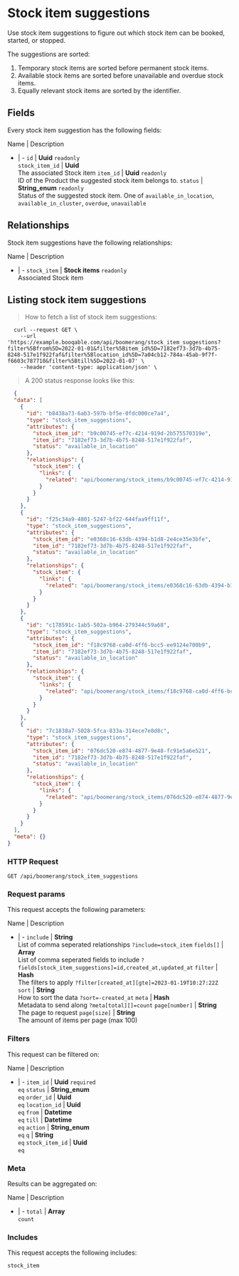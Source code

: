 # Stock item suggestions

Use stock item suggestions to figure out which stock item can be booked,
started, or stopped.

The suggestions are sorted:
  1. Temporary stock items are sorted before permanent stock items.
  2. Available stock items are sorted before unavailable and overdue stock items.
  3. Equally relevant stock items are sorted by the identifier.

## Fields
Every stock item suggestion has the following fields:

Name | Description
- | -
`id` | **Uuid** `readonly`<br>
`stock_item_id` | **Uuid** <br>The associated Stock item
`item_id` | **Uuid** `readonly`<br>ID of the Product the suggested stock item belongs to.
`status` | **String_enum** `readonly`<br>Status of the suggested stock item. One of `available_in_location`, `available_in_cluster`, `overdue`, `unavailable` 


## Relationships
Stock item suggestions have the following relationships:

Name | Description
- | -
`stock_item` | **Stock items** `readonly`<br>Associated Stock item


## Listing stock item suggestions



> How to fetch a list of stock item suggestions:

```shell
  curl --request GET \
    --url 'https://example.booqable.com/api/boomerang/stock_item_suggestions?filter%5Bfrom%5D=2022-01-01&filter%5Bitem_id%5D=7182ef73-3d7b-4b75-8248-517e1f922faf&filter%5Blocation_id%5D=7a04cb12-784a-45ab-9f7f-f6603c787710&filter%5Btill%5D=2022-01-07' \
    --header 'content-type: application/json' \
```

> A 200 status response looks like this:

```json
  {
  "data": [
    {
      "id": "b8438a73-6ab3-597b-bf5e-0fdc000ce7a4",
      "type": "stock_item_suggestions",
      "attributes": {
        "stock_item_id": "b9c00745-ef7c-4214-919d-2b575570319e",
        "item_id": "7182ef73-3d7b-4b75-8248-517e1f922faf",
        "status": "available_in_location"
      },
      "relationships": {
        "stock_item": {
          "links": {
            "related": "api/boomerang/stock_items/b9c00745-ef7c-4214-919d-2b575570319e"
          }
        }
      }
    },
    {
      "id": "f25c34a9-4801-5247-bf22-644faa9ff11f",
      "type": "stock_item_suggestions",
      "attributes": {
        "stock_item_id": "e0368c16-63db-4394-b1d8-2e4ce35e3bfe",
        "item_id": "7182ef73-3d7b-4b75-8248-517e1f922faf",
        "status": "available_in_location"
      },
      "relationships": {
        "stock_item": {
          "links": {
            "related": "api/boomerang/stock_items/e0368c16-63db-4394-b1d8-2e4ce35e3bfe"
          }
        }
      }
    },
    {
      "id": "c178591c-1ab5-502a-b964-279344c59a68",
      "type": "stock_item_suggestions",
      "attributes": {
        "stock_item_id": "f18c9768-ca0d-4ff6-bcc5-ee9124e700b9",
        "item_id": "7182ef73-3d7b-4b75-8248-517e1f922faf",
        "status": "available_in_location"
      },
      "relationships": {
        "stock_item": {
          "links": {
            "related": "api/boomerang/stock_items/f18c9768-ca0d-4ff6-bcc5-ee9124e700b9"
          }
        }
      }
    },
    {
      "id": "7c1838a7-5028-5fca-833a-314ece7e8d8c",
      "type": "stock_item_suggestions",
      "attributes": {
        "stock_item_id": "076dc520-e874-4877-9e48-fc91e5a6e521",
        "item_id": "7182ef73-3d7b-4b75-8248-517e1f922faf",
        "status": "available_in_location"
      },
      "relationships": {
        "stock_item": {
          "links": {
            "related": "api/boomerang/stock_items/076dc520-e874-4877-9e48-fc91e5a6e521"
          }
        }
      }
    }
  ],
  "meta": {}
}
```

### HTTP Request

`GET /api/boomerang/stock_item_suggestions`

### Request params

This request accepts the following parameters:

Name | Description
- | -
`include` | **String** <br>List of comma seperated relationships `?include=stock_item`
`fields[]` | **Array** <br>List of comma seperated fields to include `?fields[stock_item_suggestions]=id,created_at,updated_at`
`filter` | **Hash** <br>The filters to apply `?filter[created_at][gte]=2023-01-19T10:27:22Z`
`sort` | **String** <br>How to sort the data `?sort=-created_at`
`meta` | **Hash** <br>Metadata to send along `?meta[total][]=count`
`page[number]` | **String** <br>The page to request
`page[size]` | **String** <br>The amount of items per page (max 100)


### Filters

This request can be filtered on:

Name | Description
- | -
`item_id` | **Uuid** `required`<br>`eq`
`status` | **String_enum** <br>`eq`
`order_id` | **Uuid** <br>`eq`
`location_id` | **Uuid** <br>`eq`
`from` | **Datetime** <br>`eq`
`till` | **Datetime** <br>`eq`
`action` | **String_enum** <br>`eq`
`q` | **String** <br>`eq`
`stock_item_id` | **Uuid** <br>`eq`


### Meta

Results can be aggregated on:

Name | Description
- | -
`total` | **Array** <br>`count`


### Includes

This request accepts the following includes:

`stock_item`





